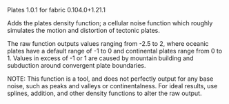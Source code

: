 Plates 1.0.1 for fabric 0.104.0+1.21.1

Adds the plates density function; a cellular noise function which roughly
simulates the motion and distortion of tectonic plates.

The raw function outputs values ranging from -2.5 to 2, where oceanic plates
have a default range of -1 to 0 and continental plates range from 0 to 1.
Values in excess of -1 or 1 are caused by mountain building and subduction
around convergent plate boundaries.

NOTE: This function is a tool, and does not perfectly output for any base
noise, such as peaks and valleys or continentalness. For ideal results, use
splines, addition, and other density functions to alter the raw output.
